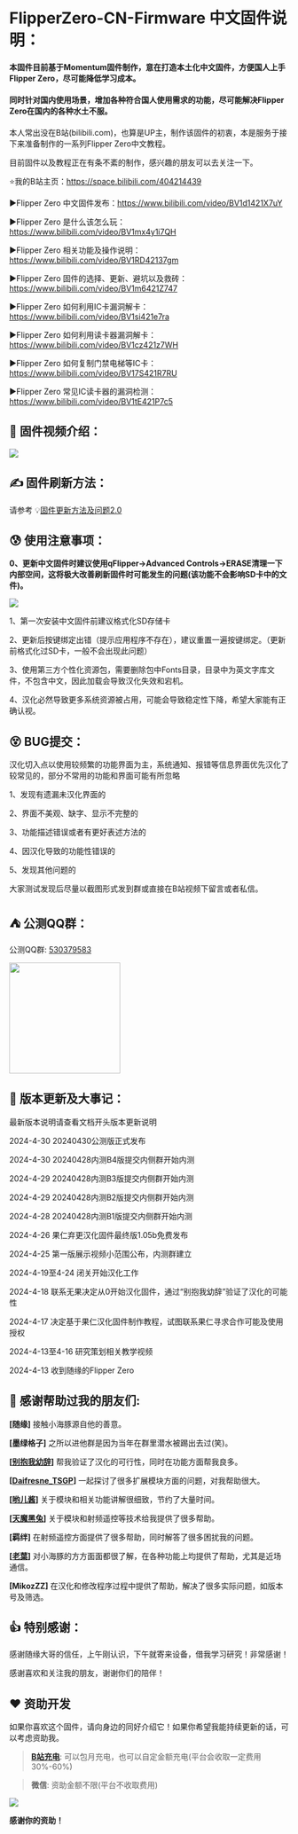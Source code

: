 # FlipperZero-CN-Firmware 中文固件说明：

<h4>本固件目前基于Momentum固件制作，意在打造本土化中文固件，方便国人上手Flipper Zero，尽可能降低学习成本。</h4>

<h4>同时针对国内使用场景，增加各种符合国人使用需求的功能，尽可能解决Flipper Zero在国内的各种水土不服。</h4>

本人常出没在B站(bilibili.com)，也算是UP主，制作该固件的初衷，本是服务于接下来准备制作的一系列Flipper Zero中文教程。

目前固件以及教程正在有条不紊的制作，感兴趣的朋友可以去关注一下。

⭐️我的B站主页：https://space.bilibili.com/404214439

▶️Flipper Zero 中文固件发布：https://www.bilibili.com/video/BV1d1421X7uY

▶️Flipper Zero 是什么该怎么玩：https://www.bilibili.com/video/BV1mx4y1i7QH

▶️Flipper Zero 相关功能及操作说明：https://www.bilibili.com/video/BV1RD42137gm

▶️Flipper Zero 固件的选择、更新、避坑以及救砖：https://www.bilibili.com/video/BV1m6421Z747

▶️Flipper Zero 如何利用IC卡漏洞解卡：https://www.bilibili.com/video/BV1si421e7ra

▶️Flipper Zero 如何利用读卡器漏洞解卡：https://www.bilibili.com/video/BV1cz421z7WH

▶️Flipper Zero 如何复制门禁电梯等IC卡：https://www.bilibili.com/video/BV17S421R7RU

▶️Flipper Zero 常见IC读卡器的漏洞检测：https://www.bilibili.com/video/BV1tE421P7c5

## 👀 固件视频介绍：

<a href="https://www.bilibili.com/video/BV1d1421X7uY" ><img src="mntm_cn-20240430公测版/screenshot/Screenshot-001.png"></a>

## ✍️ 固件刷新方法：

请参考 💡[固件更新方法及问题2.0](Update_doc/ReadMe.md)

## 😰 使用注意事项：

**0、更新中文固件时建议使用qFlipper->Advanced Controls->ERASE清理一下内部空间，这将极大改善刷新固件时可能发生的问题(该功能不会影响SD卡中的文件)。**

<img src="Update_doc/assets/pic08.png">

1、第一次安装中文固件前建议格式化SD存储卡

2、更新后按键绑定出错（提示应用程序不存在），建议重置一遍按键绑定。（更新前格式化过SD卡，一般不会出现此问题）

3、使用第三方个性化资源包，需要删除包中Fonts目录，目录中为英文字库文件，不包含中文，因此加载会导致汉化失效和宕机。

4、汉化必然导致更多系统资源被占用，可能会导致稳定性下降，希望大家能有正确认视。


## 😵 BUG提交：

汉化切入点以使用较频繁的功能界面为主，系统通知、报错等信息界面优先汉化了较常见的，部分不常用的功能和界面可能有所忽略

1、发现有遗漏未汉化界面的

2、界面不美观、缺字、显示不完整的

3、功能描述错误或者有更好表述方法的

4、因汉化导致的功能性错误的

5、发现其他问题的


大家测试发现后尽量以截图形式发到群或直接在B站视频下留言或者私信。


## ⛺ 公测QQ群：

公测QQ群: [530379583](https://qm.qq.com/q/1DlppfAT08)

<img src="assets/qqgroup.png" Width="200px">

## 🎉 版本更新及大事记：

最新版本说明请查看文档开头版本更新说明

2024-4-30 20240430公测版正式发布

2024-4-30 20240428内测B4版提交内侧群开始内测

2024-4-29 20240428内测B3版提交内侧群开始内测

2024-4-29 20240428内测B2版提交内侧群开始内测

2024-4-28 20240428内测B1版提交内侧群开始内测

2024-4-26 果仁弃更汉化固件最终版1.05b免费发布

2024-4-25 第一版展示视频小范围公布，内测群建立

2024-4-19至4-24 闭关开始汉化工作

2024-4-18 联系无果决定从0开始汉化固件，通过“别抱我幼辞”验证了汉化的可能性

2024-4-17 决定基于果仁汉化固件制作教程，试图联系果仁寻求合作可能及使用授权

2024-4-13至4-16 研究策划相关教学视频

2024-4-13 收到随缘的Flipper Zero


## 👋 感谢帮助过我的朋友们:

<b>[随缘]</b>
接触小海豚源自他的善意。

<b>[墨绿格子]</b>
之所以进他群是因为当年在群里潜水被踢出去过(笑)。

<b>[[别抱我幼辞](https://github.com/Biebaowoyouci)]</b>
帮我验证了汉化的可行性，同时在功能方面帮我良多。

<b>[[Daifresne_TSGP](https://github.com/Daifresne)]</b>
一起探讨了很多扩展模块方面的问题，对我帮助很大。


<b>[[哟儿酱](https://space.bilibili.com/89068171)]</b>
关于模块和相关功能讲解很细致，节约了大量时间。

<b>[[天魔黑兔](https://github.com/heitu001)]</b>
关于模块和射频遥控等技术给我提供了很多帮助。

<b>[羁绊]</b>
在射频遥控方面提供了很多帮助，同时解答了很多困扰我的问题。

<b>[[老葉](https://github.com/oldip)]</b>
对小海豚的方方面面都很了解，在各种功能上均提供了帮助，尤其是近场通信。

<b>[MikozZZ]</b>
在汉化和修改程序过程中提供了帮助，解决了很多实际问题，如版本号及筛选。


## 👍 特别感谢：

感谢随缘大哥的信任，上午刚认识，下午就寄来设备，借我学习研究！非常感谢！

感谢喜欢和关注我的朋友，谢谢你们的陪伴！


## ❤️ 资助开发
如果你喜欢这个固件，请向身边的同好介绍它！如果你希望我能持续更新的话，可以考虑资助我。

> **[B站充电](https://space.bilibili.com/404214439)**: 可以包月充电，也可以自定金额充电(平台会收取一定费用30%-60%)

> **微信**: 资助金额不限(平台不收取费用)

<img src="assets/weixin.png">

**感谢你的资助！**
